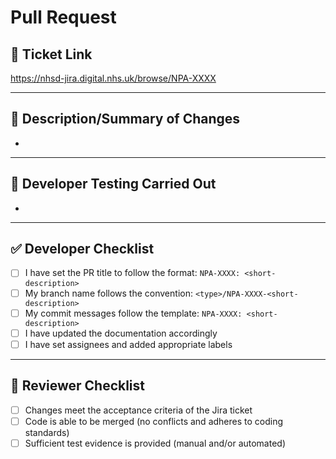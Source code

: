 # Pull Request

## 🧾 Ticket Link

https://nhsd-jira.digital.nhs.uk/browse/NPA-XXXX

---

## 📄 Description/Summary of Changes

<!-- Describe the changes made in this PR. Include the purpose/scope/impact/context of the changes -->


- <!-- Add bullet points for changes made -->

---

## 🧪 Developer Testing Carried Out

<!-- Describe what tests (automated/unit/manual etc.) have been done for the ticket. Include: -->
<!-- - Any tests added/updated -->
<!-- - Evidence that each acceptance criterion from the Jira ticket is met -->

- <!-- Add bullet points for tests done -->

---

## ✅ Developer Checklist

<!-- To be completed by the developer -->

- [ ] I have set the PR title to follow the format: `NPA-XXXX: <short-description>`
- [ ] My branch name follows the convention: `<type>/NPA-XXXX-<short-description>`
- [ ] My commit messages follow the template: `NPA-XXXX: <short-description>`
- [ ] I have updated the documentation accordingly
- [ ] I have set assignees and added appropriate labels

---

## 👀 Reviewer Checklist

<!-- To be completed by the reviewer -->

- [ ] Changes meet the acceptance criteria of the Jira ticket
- [ ] Code is able to be merged (no conflicts and adheres to coding standards)
- [ ] Sufficient test evidence is provided (manual and/or automated)

